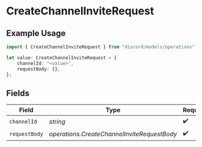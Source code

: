 # CreateChannelInviteRequest

## Example Usage

```typescript
import { CreateChannelInviteRequest } from "discord/models/operations";

let value: CreateChannelInviteRequest = {
    channelId: "<value>",
    requestBody: {},
};
```

## Fields

| Field                                       | Type                                        | Required                                    | Description                                 |
| ------------------------------------------- | ------------------------------------------- | ------------------------------------------- | ------------------------------------------- |
| `channelId`                                 | *string*                                    | :heavy_check_mark:                          | N/A                                         |
| `requestBody`                               | *operations.CreateChannelInviteRequestBody* | :heavy_check_mark:                          | N/A                                         |